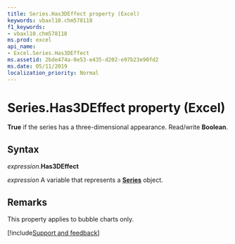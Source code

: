 ```yaml
---
title: Series.Has3DEffect property (Excel)
keywords: vbaxl10.chm578118
f1_keywords:
- vbaxl10.chm578118
ms.prod: excel
api_name:
- Excel.Series.Has3DEffect
ms.assetid: 2bde474a-0e53-e435-d202-e97b23e90fd2
ms.date: 05/11/2019
localization_priority: Normal
---
```



# Series.Has3DEffect property (Excel)

**True** if the series has a three-dimensional appearance. Read/write **Boolean**.


## Syntax

_expression_.**Has3DEffect**

_expression_ A variable that represents a **[Series](Excel.Series(object).md)** object.


## Remarks

This property applies to bubble charts only.




[!include[Support and feedback](~/includes/feedback-boilerplate.md)]